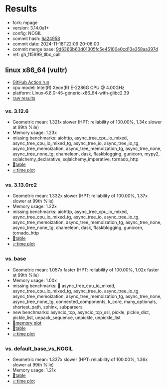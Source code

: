 # Results

- fork: mpage
- version: 3.14.0a1+
- config: NOGIL
- commit hash: [6a24958](https://github.com/mpage/cpython/commit/6a24958)
- commit date: 2024-11-18T22:09:20-08:00
- commit merge base: [9d6366b60d01305fc5e45100e0cd13e358aa397d](https://github.com/mpage/cpython/commit/9d6366b60d01305fc5e45100e0cd13e358aa397d)
- ref: gh_115999_tlbc_call

## linux x86_64 (vultr)

- [GitHub Action run](https://github.com/facebookexperimental/free-threading-benchmarking/actions/runs/11907366581)
- cpu model: Intel(R) Xeon(R) E-2286G CPU @ 4.00GHz
- platform: Linux-6.8.0-45-generic-x86_64-with-glibc2.39
- [raw results](bm-20241118-vultr-x86_64-mpage-gh_115999_tlbc_call-3.14.0a1%2B-6a24958.json)

### vs. 3.12.6

- Geometric mean: 1.321x slower (HPT: reliability of 100.00%, 1.34x slower at 99th %ile)
- Memory usage: 1.23x
- missing benchmarks: aiohttp, async_tree_cpu_io_mixed, async_tree_cpu_io_mixed_tg, async_tree_io, async_tree_io_tg, async_tree_memoization, async_tree_memoization_tg, async_tree_none, async_tree_none_tg, chameleon, dask, flaskblogging, gunicorn, mypy2, sqlalchemy_declarative, sqlalchemy_imperative, tornado_http
- [📄table](bm-20241118-vultr-x86_64-mpage-gh_115999_tlbc_call-3.14.0a1%2B-6a24958-vs-3.12.6.md)
- [📈time plot](bm-20241118-vultr-x86_64-mpage-gh_115999_tlbc_call-3.14.0a1%2B-6a24958-vs-3.12.6.svg)

### vs. 3.13.0rc2

- Geometric mean: 1.332x slower (HPT: reliability of 100.00%, 1.37x slower at 99th %ile)
- Memory usage: 1.22x
- missing benchmarks: aiohttp, async_tree_cpu_io_mixed, async_tree_cpu_io_mixed_tg, async_tree_io, async_tree_io_tg, async_tree_memoization, async_tree_memoization_tg, async_tree_none, async_tree_none_tg, chameleon, dask, flaskblogging, gunicorn, tornado_http
- [📄table](bm-20241118-vultr-x86_64-mpage-gh_115999_tlbc_call-3.14.0a1%2B-6a24958-vs-3.13.0rc2.md)
- [📈time plot](bm-20241118-vultr-x86_64-mpage-gh_115999_tlbc_call-3.14.0a1%2B-6a24958-vs-3.13.0rc2.svg)

### vs. base

- Geometric mean: 1.057x faster (HPT: reliability of 100.00%, 1.02x faster at 99th %ile)
- Memory usage: 1.00x
- missing benchmarks: 🔴 async_tree_cpu_io_mixed, async_tree_cpu_io_mixed_tg, async_tree_io, async_tree_io_tg, async_tree_memoization, async_tree_memoization_tg, async_tree_none, async_tree_none_tg, connected_components, k_core, many_optionals, shortest_path, sphinx, subparsers
- new benchmarks: asyncio_tcp, asyncio_tcp_ssl, pickle, pickle_dict, pickle_list, unpack_sequence, unpickle, unpickle_list
- [🧠memory plot](bm-20241118-vultr-x86_64-mpage-gh_115999_tlbc_call-3.14.0a1%2B-6a24958-vs-base-mem.svg)
- [📄table](bm-20241118-vultr-x86_64-mpage-gh_115999_tlbc_call-3.14.0a1%2B-6a24958-vs-base.md)
- [📈time plot](bm-20241118-vultr-x86_64-mpage-gh_115999_tlbc_call-3.14.0a1%2B-6a24958-vs-base.svg)

### vs. default_base_vs_NOGIL

- Geometric mean: 1.337x slower (HPT: reliability of 100.00%, 1.36x slower at 99th %ile)
- Memory usage: 1.21x
- [📄table](bm-20241118-vultr-x86_64-mpage-gh_115999_tlbc_call-3.14.0a1%2B-6a24958-vs-default_base_vs_NOGIL.md)
- [📈time plot](bm-20241118-vultr-x86_64-mpage-gh_115999_tlbc_call-3.14.0a1%2B-6a24958-vs-default_base_vs_NOGIL.svg)

